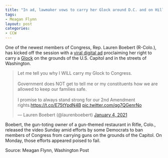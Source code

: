 ```yaml
---
title: "In ad, lawmaker vows to carry her Glock around D.C. and on Hill"
tags:
- Meagan Flynn
layout: post
categories:
- CCW
---
```


One of the newest members of Congress, Rep. Lauren Boebert (R-Colo.), has kicked off the session with a [viral digital ad](https://twitter.com/laurenboebert/status/1345891049584132097?s=20) proclaiming her right to carry a [Glock](https://us.glock.com/) on the grounds of the U.S. Capitol and in the streets of Washington.

<blockquote class="twitter-tweet"><p lang="en" dir="ltr">Let me tell you why I WILL carry my Glock to Congress. <br><br>Government does NOT get to tell me or my constituents how we are allowed to keep our families safe.<br><br>I promise to always stand strong for our 2nd Amendment rights.<a href="https://t.co/E75tYpdN4B">https://t.co/E75tYpdN4B</a> <a href="https://t.co/qg7QGenrNo">pic.twitter.com/qg7QGenrNo</a></p>&mdash; Lauren Boebert (@laurenboebert) <a href="https://twitter.com/laurenboebert/status/1345891049584132097">January 4, 2021</a></blockquote> <script async src="https://platform.x.com/widgets.js" charset="utf-8"></script>

Boebert, the gun-toting owner of a gun-themed restaurant in Rifle, Colo., released the video Sunday amid efforts by some Democrats to ban members of Congress from carrying guns on the grounds of the Capitol. On Monday, those efforts appeared poised to fail.

Source: Meagan Flynn, Washington Post
